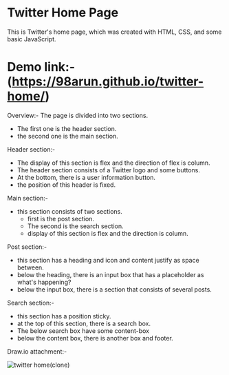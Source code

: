 # Twitter Home Page
This is Twitter's home page, which was created with HTML, CSS, and some basic JavaScript.
# Demo link:-(https://98arun.github.io/twitter-home/)

Overview:- The page is divided into two sections.

- The first one is the header section. 
- the second one is the main section.


Header section:- 

- The display of this section is flex and the direction of flex is column.
- The header section consists of a Twitter logo and some buttons.
- At the bottom, there is a user information button.
- the position of this header is fixed.

Main section:-

- this section consists of two sections.
	- first is the post section.
	- The second is the search section.
	- display of this section is flex and the direction is column.

Post section:-

- this section has a heading and icon and content justify as space between.
- below the heading, there is an input box that has a placeholder as what's happening?
- below the input box, there is a section that consists of several posts.

Search section:-

- this section has a position sticky.
- at the top of this section, there is a search box.
- The below search box have some content-box
- below the content box, there is another box and footer.

Draw.io attachment:-

![twitter home(clone)](https://user-images.githubusercontent.com/82587103/129725638-81abf05f-6927-4401-a747-3d2bb6cec171.png)


